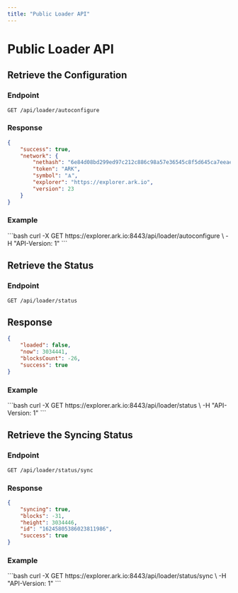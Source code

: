 ```yaml
---
title: "Public Loader API"
---
```


# Public Loader API

## Retrieve the Configuration

### Endpoint

```
GET /api/loader/autoconfigure
```

### Response

```json
{
    "success": true,
    "network": {
        "nethash": "6e84d08bd299ed97c212c886c98a57e36545c8f5d645ca7eeae63a8bd62d8988",
        "token": "ARK",
        "symbol": "Ѧ",
        "explorer": "https://explorer.ark.io",
        "version": 23
    }
}
```

### Example

<request-example>
```bash
curl -X GET https://explorer.ark.io:8443/api/loader/autoconfigure \
  -H "API-Version: 1"
```
</request-example>

## Retrieve the Status

### Endpoint

```
GET /api/loader/status
```

## Response

```json
{
    "loaded": false,
    "now": 3034441,
    "blocksCount": -26,
    "success": true
}
```

### Example

<request-example>
```bash
curl -X GET https://explorer.ark.io:8443/api/loader/status \
  -H "API-Version: 1"
```
</request-example>

## Retrieve the Syncing Status

### Endpoint

```
GET /api/loader/status/sync
```

### Response

```json
{
    "syncing": true,
    "blocks": -31,
    "height": 3034446,
    "id": "16245805386023811986",
    "success": true
}
```

### Example

<request-example>
```bash
curl -X GET https://explorer.ark.io:8443/api/loader/status/sync \
  -H "API-Version: 1"
```
</request-example>
